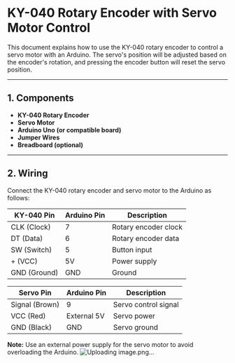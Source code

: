 # KY-040 Rotary Encoder with Servo Motor Control

This document explains how to use the KY-040 rotary encoder to control a servo motor with an Arduino. The servo's position will be adjusted based on the encoder's rotation, and pressing the encoder button will reset the servo position.

---

## 1. Components
- **KY-040 Rotary Encoder**
- **Servo Motor**
- **Arduino Uno (or compatible board)**
- **Jumper Wires**
- **Breadboard (optional)**

---

## 2. Wiring
Connect the KY-040 rotary encoder and servo motor to the Arduino as follows:

| **KY-040 Pin**    | **Arduino Pin** | **Description**      |
|-------------------|-----------------|----------------------|
| CLK (Clock)       | 7               | Rotary encoder clock |
| DT (Data)         | 6               | Rotary encoder data  |
| SW (Switch)       | 5               | Button input         |
| + (VCC)           | 5V              | Power supply         |
| GND (Ground)      | GND             | Ground               |

| **Servo Pin**     | **Arduino Pin** | **Description**      |
|-------------------|-----------------|----------------------|
| Signal (Brown)    | 9               | Servo control signal |
| VCC (Red)         | External 5V     | Servo power          |
| GND (Black)       | GND             | Servo ground         |

**Note:** Use an external power supply for the servo motor to avoid overloading the Arduino.
![Uploading image.png…]()
